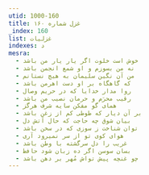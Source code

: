 ```yaml
---
utid: 1000-160
title: غزل شماره ۱۶۰
_index: 160
list: غزلیات
indexes: د
mesra:
  - خوش است خلوت اگر یار یار من باشد
  - نه من بسوزم و او شمع انجمن باشد
  - من آن نگین سلیمان به هیچ نستانم
  - که گاهگاه بر او دست اهرمن باشد
  - روا مدار خدایا که در حریم وصال
  - رقیب محرَم و حرمان نصیب من باشد
  - همای گو مفکن سایه شرف هرگز
  - بر آن دیار که طوطی کم از زغن باشد
  - بیان شوق چه حاجت که حال آتش دل
  - توان شناخت ز سوزی که در سخن باشد
  - هوای کوی تو از سر نمیرود آری
  - غریب را دل سرگشته با وطن باشد
  - بسان سوسن اگر ده زبان شود حافظ
  - چو غنچه پیش تواش مُهر بر دهن باشد
---
```

